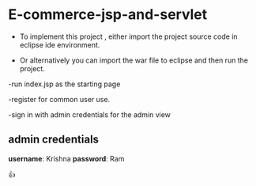 E-commerce-jsp-and-servlet
===========================


* To implement this project , either import the project source code in eclipse ide environment.

* Or alternatively you can import the war file to eclipse and then run the project.

-run index.jsp as the starting page

-register for common user use.

-sign in with admin credentials for the admin view

admin credentials
-----------------

__username__: Krishna
__password__: Ram

:+1:
